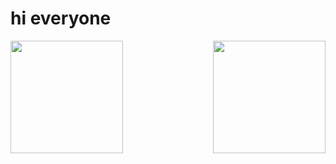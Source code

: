 # hi everyone

<img src="https://github-readme-stats.vercel.app/api?username=ZhuYing-CSU&show_icons=true&theme=gruvbox" height="180" align="left"/>
<img src="https://github-readme-stats.vercel.app/api/top-langs/?username=ZhuYing-CSU&langs_count=8&theme=gruvbox&layout=compact" height="180" align="right"/>

<!--
**ZhuYing-CSU/ZhuYing-CSU** is a ✨ _special_ ✨ repository because its `README.md` (this file) appears on your GitHub profile.

Here are some ideas to get you started:

- 🔭 I’m currently working on ...
- 🌱 I’m currently learning ...
- 👯 I’m looking to collaborate on ...
- 🤔 I’m looking for help with ...
- 💬 Ask me about ...
- 📫 How to reach me: ...
- 😄 Pronouns: ...
- ⚡ Fun fact: ...
-->
